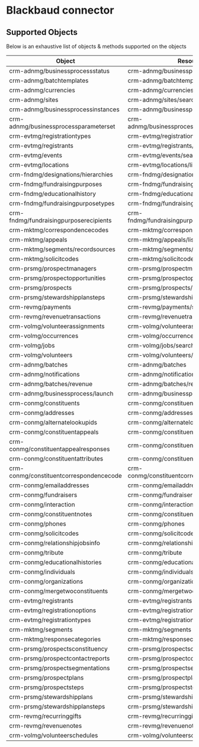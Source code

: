 # Blackbaud connector


## Supported Objects 
Below is an exhaustive list of objects & methods supported on the objects

| Object                                 | Resource                                      | Method        |
| ---------------------------------------| --------------------------------------------- |---------------|
| crm-adnmg/businessprocessstatus        | crm-adnmg/businessprocessstatus/list          | read          |
| crm-adnmg/batchtemplates               | crm-adnmg/batchtemplates/list                 | read          |
| crm-adnmg/currencies                   | crm-adnmg/currencies/list                     | read          |
| crm-adnmg/sites                        | crm-adnmg/sites/search                        | read          |
| crm-adnmg/businessprocessinstances     | crm-adnmg/businessprocessinstances/list       | read          |
| crm-adnmg/businessprocessparameterset  | crm-adnmg/businessprocessparameterset/search  | read          |
| crm-evtmg/registrationtypes            | crm-evtmg/registrationtypes/search            | read          |
| crm-evtmg/registrants                  | crm-evtmg/registrants/search                  | read          |
| crm-evtmg/events                       | crm-evtmg/events/search                       | read,write    |
| crm-evtmg/locations                    | crm-evtmg/locations/list                      | read,write    |
| crm-fndmg/designations/hierarchies     | crm-fndmg/designations/hierarchies/list       | read          |
| crm-fndmg/fundraisingpurposes          | crm-fndmg/fundraisingpurposes/search          | read,write    |
| crm-fndmg/educationalhistory           | crm-fndmg/educationalhistory/search           | read          |
| crm-fndmg/fundraisingpurposetypes      | crm-fndmg/fundraisingpurposetypes/search      | read          |
| crm-fndmg/fundraisingpurposerecipients | crm-fndmg/fundraisingpurposerecipients/search | read,write    |
| crm-mktmg/correspondencecodes          | crm-mktmg/correspondencecodes/list            | read,write    |
| crm-mktmg/appeals                      | crm-mktmg/appeals/list                        | read,write    |
| crm-mktmg/segments/recordsources       | crm-mktmg/segments/recordsources              | read          |
| crm-mktmg/solicitcodes                 | crm-mktmg/solicitcodes/list                   | read          |
| crm-prsmg/prospectmanagers             | crm-prsmg/prospectmanagers/search             | read          |
| crm-prsmg/prospectopportunities        | crm-prsmg/prospectopportunities/search        | read,write    |
| crm-prsmg/prospects                    | crm-prsmg/prospects/search                    | read,write    |
| crm-prsmg/stewardshipplansteps         | crm-prsmg/stewardshipplansteps/search         | read          |
| crm-revmg/payments                     | crm-revmg/payments/search                     | read,write    |
| crm-revmg/revenuetransactions          | crm-revmg/revenuetransactions/search          | read          |
| crm-volmg/volunteerassignments         | crm-volmg/volunteerassignments/search         | read,write    |
| crm-volmg/occurrences                  | crm-volmg/occurrences/search                  | read,write    |
| crm-volmg/jobs                         | crm-volmg/jobs/search                         | read,write    |
| crm-volmg/volunteers                   | crm-volmg/volunteers/search                   | read,write    |
| crm-adnmg/batches                      | crm-adnmg/batches                             | write         |   
| crm-adnmg/notifications                | crm-adnmg/notifications                       | write         |  
| crm-adnmg/batches/revenue              | crm-adnmg/batches/revenue                     | write         |    
| crm-adnmg/businessprocess/launch       | crm-adnmg/businessprocess/launch              | write         |           
| crm-conmg/constituents                 | crm-conmg/constituents                        | write         | 
| crm-conmg/addresses                    | crm-conmg/addresses                           | write         | 
| crm-conmg/alternatelookupids           | crm-conmg/alternatelookupids                  | write         |       
| crm-conmg/constituentappeals           | crm-conmg/constituentappeals                  | write         |       
| crm-conmg/constituentappealresponses   | crm-conmg/constituentappealresponses          | write         |               
| crm-conmg/constituentattributes        | crm-conmg/constituentattributes               | write         |          
| crm-conmg/constituentcorrespondencecode| crm-conmg/constituentcorrespondencecode       | write         |                  
| crm-conmg/emailaddresses               | crm-conmg/emailaddresses                      | write         |   
| crm-conmg/fundraisers                  | crm-conmg/fundraisers                         | write         |
| crm-conmg/interaction                  | crm-conmg/interaction                         | write         |
| crm-conmg/constituentnotes             | crm-conmg/constituentnotes                    | write         |     
| crm-conmg/phones                       | crm-conmg/phones                              | write         |
| crm-conmg/solicitcodes                 | crm-conmg/solicitcodes                        | write         | 
| crm-conmg/relationshipjobsinfo         | crm-conmg/relationshipjobsinfo                | write         |         
| crm-conmg/tribute                      | crm-conmg/tribute                             | write         |
| crm-conmg/educationalhistories         | crm-conmg/educationalhistories                | write         |         
| crm-conmg/individuals                  | crm-conmg/individuals                         | write         |
| crm-conmg/organizations                | crm-conmg/organizations                       | write         |  
| crm-conmg/mergetwoconstituents         | crm-conmg/mergetwoconstituents                | write         |         
| crm-evtmg/registrants                  | crm-evtmg/registrants                         | write         | 
| crm-evtmg/registrationoptions          | crm-evtmg/registrationoptions                 | write         |
| crm-evtmg/registrationtypes            | crm-evtmg/registrationtypes                   | write         |
| crm-mktmg/segments                     | crm-mktmg/segments                            | write         |
| crm-mktmg/responsecategories           | crm-mktmg/responsecategories                  | write         |
| crm-prsmg/prospectsconstituency        | crm-prsmg/prospectsconstituency               | write         |
| crm-prsmg/prospectcontactreports       | crm-prsmg/prospectcontactreports              | write         |
| crm-prsmg/prospectsegmentations        | crm-prsmg/prospectsegmentations               | write         |
| crm-prsmg/prospectplans                | crm-prsmg/prospectplans                       | write         |
| crm-prsmg/prospectsteps                | crm-prsmg/prospectsteps                       | write         |
| crm-prsmg/stewardshipplans             | crm-prsmg/stewardshipplans                    | write         |
| crm-prsmg/stewardshipplansteps         | crm-prsmg/stewardshipplansteps                | write         |
| crm-revmg/recurringgifts               | crm-revmg/recurringgifts                      | write         |
| crm-revmg/revenuenotes                 | crm-revmg/revenuenotes                        | write         |
| crm-volmg/volunteerschedules           | crm-volmg/volunteerschedules                  | write         |
